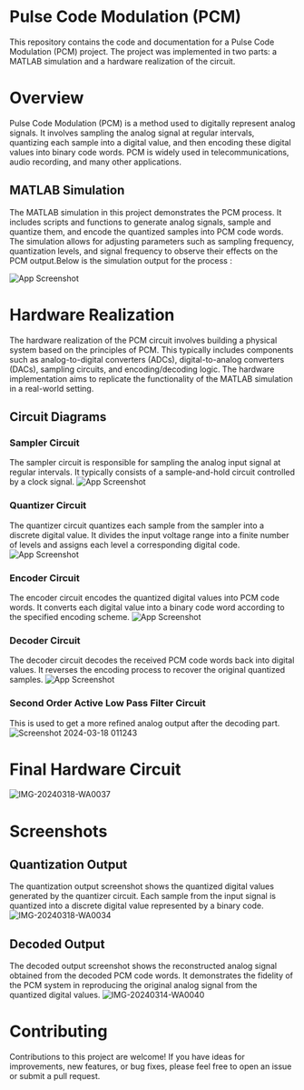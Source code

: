 # Pulse Code Modulation (PCM)

This repository contains the code and documentation for a Pulse Code Modulation (PCM) project. The project was implemented in two parts: a MATLAB simulation and a hardware realization of the circuit.

# Overview
Pulse Code Modulation (PCM) is a method used to digitally represent analog signals. It involves sampling the analog signal at regular intervals, quantizing each sample into a digital value, and then encoding these digital values into binary code words. PCM is widely used in telecommunications, audio recording, and many other applications.


## MATLAB Simulation
The MATLAB simulation in this project demonstrates the PCM process. It includes scripts and functions to generate analog signals, sample and quantize them, and encode the quantized samples into PCM code words. The simulation allows for adjusting parameters such as sampling frequency, quantization levels, and signal frequency to observe their effects on the PCM output.Below is the simulation output for the process : 

![App Screenshot](https://github.com/Debarunn1806/Pulse-Code-Modulation-Demodulation/assets/106834322/a18fa750-e2c5-4cac-8a09-c7dd6ca48a2a)


# Hardware Realization
The hardware realization of the PCM circuit involves building a physical system based on the principles of PCM. This typically includes components such as analog-to-digital converters (ADCs), digital-to-analog converters (DACs), sampling circuits, and encoding/decoding logic. The hardware implementation aims to replicate the functionality of the MATLAB simulation in a real-world setting.

## Circuit Diagrams
### Sampler Circuit
The sampler circuit is responsible for sampling the analog input signal at regular intervals. It typically consists of a sample-and-hold circuit controlled by a clock signal.
![App Screenshot](https://github.com/Debarunn1806/Pulse-Code-Modulation-Demodulation/assets/106834322/afab4f4d-d5a6-49a0-8044-3cef5b735a73)



### Quantizer Circuit
The quantizer circuit quantizes each sample from the sampler into a discrete digital value. It divides the input voltage range into a finite number of levels and assigns each level a corresponding digital code.
![App Screenshot](https://github.com/Debarunn1806/Pulse-Code-Modulation-Demodulation/assets/106834322/bab34bcd-9d09-4289-bc82-35ae37e4a1f2)

### Encoder Circuit
The encoder circuit encodes the quantized digital values into PCM code words. It converts each digital value into a binary code word according to the specified encoding scheme.
![App Screenshot](https://github.com/Debarunn1806/Pulse-Code-Modulation-Demodulation/assets/106834322/2a05a0d4-0a7e-423a-a849-28dc212e6697)

### Decoder Circuit
The decoder circuit decodes the received PCM code words back into digital values. It reverses the encoding process to recover the original quantized samples.
![App Screenshot](https://github.com/Debarunn1806/Pulse-Code-Modulation-Demodulation/assets/106834322/96f2d996-0f06-496c-9fcb-2e1f0ea1152e)

### Second Order Active Low Pass Filter Circuit
This is used to get a more refined analog output after the decoding part.
![Screenshot 2024-03-18 011243](https://github.com/Debarunn1806/Pulse-Code-Modulation-Demodulation/assets/106834322/84519e42-8ec7-4405-9bfe-39ae21177ce2)


# Final Hardware Circuit 

![IMG-20240318-WA0037](https://github.com/Debarunn1806/Pulse-Code-Modulation-Demodulation/assets/106834322/c3efa884-5913-450d-a0f9-bae8e8d0bbbe)

# Screenshots
## Quantization Output
The quantization output screenshot shows the quantized digital values generated by the quantizer circuit. Each sample from the input signal is quantized into a discrete digital value represented by a binary code.
![IMG-20240318-WA0034](https://github.com/Debarunn1806/Pulse-Code-Modulation-Demodulation/assets/106834322/8eebdf87-244b-418b-be28-5631ae4692ec)

## Decoded Output
The decoded output screenshot shows the reconstructed analog signal obtained from the decoded PCM code words. It demonstrates the fidelity of the PCM system in reproducing the original analog signal from the quantized digital values.
![IMG-20240314-WA0040](https://github.com/Debarunn1806/Pulse-Code-Modulation-Demodulation/assets/106834322/99683d35-e5c9-4e6a-8a89-a5edac2fe989)

# Contributing
Contributions to this project are welcome! If you have ideas for improvements, new features, or bug fixes, please feel free to open an issue or submit a pull request.
